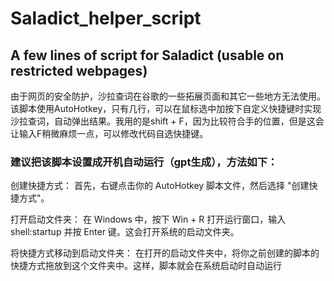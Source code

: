 # Saladict_helper_script
## A few lines of script for Saladict (usable on restricted webpages)
由于网页的安全防护，沙拉查词在谷歌的一些拓展页面和其它一些地方无法使用。该脚本使用AutoHotkey，只有几行，可以在鼠标选中加按下自定义快捷键时实现沙拉查词，自动弹出结果。我用的是shift + F，因为比较符合手的位置，但是这会让输入F稍微麻烦一点，可以修改代码自选快捷键。

### 建议把该脚本设置成开机自动运行（gpt生成），方法如下：
创建快捷方式：
首先，右键点击你的 AutoHotkey 脚本文件，然后选择 "创建快捷方式"。

打开启动文件夹：
在 Windows 中，按下 Win + R 打开运行窗口，输入 shell:startup 并按 Enter 键。这会打开系统的启动文件夹。

将快捷方式移动到启动文件夹：
在打开的启动文件夹中，将你之前创建的脚本的快捷方式拖放到这个文件夹中。这样，脚本就会在系统启动时自动运行
